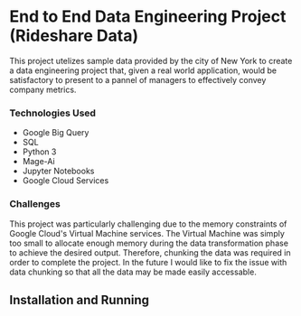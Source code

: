 End to End Data Engineering Project (Rideshare Data)
=====================================================

This project utelizes sample data provided by the city of New York to create a data engineering project that, given a real world application,
  would be satisfactory to present to a pannel of managers to effectively convey company metrics.

### Technologies Used


<ul>
  <li>Google Big Query</li>
  <li>SQL</li>
  <li>Python 3</li>
  <li>Mage-Ai</li>
  <li>Jupyter Notebooks</li>
  <li>Google Cloud Services</li>
</ul>

### Challenges

This project was particularly challenging due to the memory constraints of Google Cloud's Virtual Machine services. The Virtual Machine was simply too small to allocate enough memory during the data transformation phase to achieve the desired output. Therefore, chunking the data was required in order to complete the project. In the future I would like to fix the issue with data chunking so that all the data may be made easily accessable.

## Installation and Running
